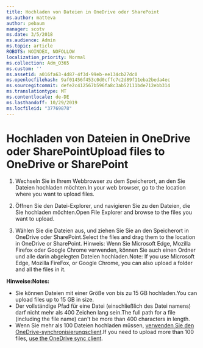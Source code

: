 ```yaml
---
title: Hochladen von Dateien in OneDrive oder SharePoint
ms.author: matteva
author: pebaum
manager: scotv
ms.date: 3/5/2018
ms.audience: Admin
ms.topic: article
ROBOTS: NOINDEX, NOFOLLOW
localization_priority: Normal
ms.collection: Adm_O365
ms.custom: ''
ms.assetid: a016fa63-4d87-4f3d-99eb-ee134cb27dc0
ms.openlocfilehash: 9af01456f453c0d0cffc7c2d89f11eba2beda4ec
ms.sourcegitcommit: defe2c412567b596fa8c3ab52111bde712ebb314
ms.translationtype: MT
ms.contentlocale: de-DE
ms.lasthandoff: 10/29/2019
ms.locfileid: "37769878"
---
```

# <a name="upload-files-to-onedrive-or-sharepoint"></a><span data-ttu-id="81dce-102">Hochladen von Dateien in OneDrive oder SharePoint</span><span class="sxs-lookup"><span data-stu-id="81dce-102">Upload files to OneDrive or SharePoint</span></span>

1. <span data-ttu-id="81dce-103">Wechseln Sie in Ihrem Webbrowser zu dem Speicherort, an den Sie Dateien hochladen möchten.</span><span class="sxs-lookup"><span data-stu-id="81dce-103">In your web browser, go to the location where you want to upload files.</span></span>
    
2. <span data-ttu-id="81dce-104">Öffnen Sie den Datei-Explorer, und navigieren Sie zu den Dateien, die Sie hochladen möchten.</span><span class="sxs-lookup"><span data-stu-id="81dce-104">Open File Explorer and browse to the files you want to upload.</span></span>
    
3. <span data-ttu-id="81dce-105">Wählen Sie die Dateien aus, und ziehen Sie Sie an den Speicherort in OneDrive oder SharePoint.</span><span class="sxs-lookup"><span data-stu-id="81dce-105">Select the files and drag them to the location in OneDrive or SharePoint.</span></span> <span data-ttu-id="81dce-106">Hinweis: Wenn Sie Microsoft Edge, Mozilla Firefox oder Google Chrome verwenden, können Sie auch einen Ordner und alle darin abgelegten Dateien hochladen.</span><span class="sxs-lookup"><span data-stu-id="81dce-106">Note: If you use Microsoft Edge, Mozilla FireFox, or Google Chrome, you can also upload a folder and all the files in it.</span></span>
    
<span data-ttu-id="81dce-107">**Hinweise:**</span><span class="sxs-lookup"><span data-stu-id="81dce-107">**Notes:**</span></span>
- <span data-ttu-id="81dce-108">Sie können Dateien mit einer Größe von bis zu 15 GB hochladen.</span><span class="sxs-lookup"><span data-stu-id="81dce-108">You can upload files up to 15 GB in size.</span></span> 
- <span data-ttu-id="81dce-109">Der vollständige Pfad für eine Datei (einschließlich des Datei namens) darf nicht mehr als 400 Zeichen lang sein.</span><span class="sxs-lookup"><span data-stu-id="81dce-109">The full path for a file (including the file name) can't be more than 400 characters in length.</span></span> 
- <span data-ttu-id="81dce-110">Wenn Sie mehr als 100 Dateien hochladen müssen, [verwenden Sie den OneDrive-synchronisierungsclient](https://go.microsoft.com/fwlink/?linkid=866427).</span><span class="sxs-lookup"><span data-stu-id="81dce-110">If you need to upload more than 100 files, [use the OneDrive sync client](https://go.microsoft.com/fwlink/?linkid=866427).</span></span> 
  

